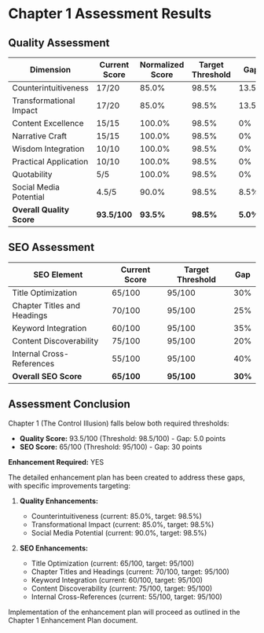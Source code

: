 # Chapter 1 Assessment Results

## Quality Assessment

| Dimension | Current Score | Normalized Score | Target Threshold | Gap |
|-----------|--------------|------------------|------------------|-----|
| Counterintuitiveness | 17/20 | 85.0% | 98.5% | 13.5% |
| Transformational Impact | 17/20 | 85.0% | 98.5% | 13.5% |
| Content Excellence | 15/15 | 100.0% | 98.5% | 0% |
| Narrative Craft | 15/15 | 100.0% | 98.5% | 0% |
| Wisdom Integration | 10/10 | 100.0% | 98.5% | 0% |
| Practical Application | 10/10 | 100.0% | 98.5% | 0% |
| Quotability | 5/5 | 100.0% | 98.5% | 0% |
| Social Media Potential | 4.5/5 | 90.0% | 98.5% | 8.5% |
| **Overall Quality Score** | **93.5/100** | **93.5%** | **98.5%** | **5.0%** |

## SEO Assessment

| SEO Element | Current Score | Target Threshold | Gap |
|-------------|--------------|------------------|-----|
| Title Optimization | 65/100 | 95/100 | 30% |
| Chapter Titles and Headings | 70/100 | 95/100 | 25% |
| Keyword Integration | 60/100 | 95/100 | 35% |
| Content Discoverability | 75/100 | 95/100 | 20% |
| Internal Cross-References | 55/100 | 95/100 | 40% |
| **Overall SEO Score** | **65/100** | **95/100** | **30%** |

## Assessment Conclusion

Chapter 1 (The Control Illusion) falls below both required thresholds:
- **Quality Score:** 93.5/100 (Threshold: 98.5/100) - Gap: 5.0 points
- **SEO Score:** 65/100 (Threshold: 95/100) - Gap: 30 points

**Enhancement Required:** YES

The detailed enhancement plan has been created to address these gaps, with specific improvements targeting:

1. **Quality Enhancements:**
   - Counterintuitiveness (current: 85.0%, target: 98.5%)
   - Transformational Impact (current: 85.0%, target: 98.5%)
   - Social Media Potential (current: 90.0%, target: 98.5%)

2. **SEO Enhancements:**
   - Title Optimization (current: 65/100, target: 95/100)
   - Chapter Titles and Headings (current: 70/100, target: 95/100)
   - Keyword Integration (current: 60/100, target: 95/100)
   - Content Discoverability (current: 75/100, target: 95/100)
   - Internal Cross-References (current: 55/100, target: 95/100)

Implementation of the enhancement plan will proceed as outlined in the Chapter 1 Enhancement Plan document.
